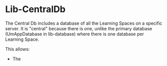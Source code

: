 # Lib-CentralDb

The Central Db includes a database of all the Learning Spaces on a specific
server. It is "central" because there is one, unlike the primary database
(UmAppDatabase in lib-database) where there is one database per Learning Space.

This allows:
* The 